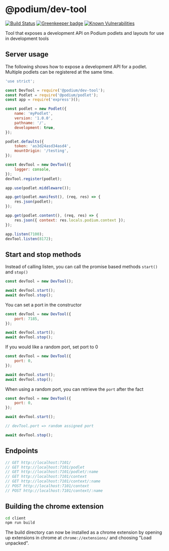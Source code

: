 # @podium/dev-tool

[![Build Status](https://travis-ci.org/podium-lib/dev-tool.svg?branch=master)](https://travis-ci.org/podium-lib/dev-tool)
[![Greenkeeper badge](https://badges.greenkeeper.io/podium-lib/dev-tool.svg)](https://greenkeeper.io/)
[![Known Vulnerabilities](https://snyk.io/test/github/podium-lib/dev-tool/badge.svg)](https://snyk.io/test/github/podium-lib/dev-tool)

Tool that exposes a development API on Podium podlets and layouts for use in development tools

## Server usage

The following shows how to expose a development API for a podlet.
Multiple podlets can be registered at the same time.

```js
'use strict';

const DevTool = require('@podium/dev-tool');
const Podlet = require('@podium/podlet');
const app = require('express')();

const podlet = new Podlet({
    name: 'myPodlet',
    version: '1.0.0',
    pathname: '/',
    development: true,
});

podlet.defaults({
    token: 'as3d24asd34asd4',
    mountOrigin: '/testing',
});

const devTool = new DevTool({
    logger: console,
});
devTool.register(podlet);

app.use(podlet.middleware());

app.get(podlet.manifest(), (req, res) => {
    res.json(podlet);
});

app.get(podlet.content(), (req, res) => {
    res.json({ context: res.locals.podium.context });
});

app.listen(7100);
devTool.listen(8172);
```

## Start and stop methods

Instead of calling listen, you can call the promise based methods `start()` and `stop()`

```js
const devTool = new DevTool();

await devTool.start();
await devTool.stop();
```

You can set a port in the constructor

```js
const devTool = new DevTool({
    port: 7185,
});

await devTool.start();
await devTool.stop();
```

If you would like a random port, set port to 0

```js
const devTool = new DevTool({
    port: 0,
});

await devTool.start();
await devTool.stop();
```

When using a random port, you can retrieve the `port` after the fact

```js
const devTool = new DevTool({
    port: 0,
});

await devTool.start();

// devTool.port => random assigned port

await devTool.stop();
```

## Endpoints

```js
// GET http://localhost:7101/
// GET http://localhost:7101/podlet
// GET http://localhost:7101/podlet/:name
// GET http://localhost:7101/context
// GET http://localhost:7101/context/:name
// POST http://localhost:7101/context
// POST http://localhost:7101/context/:name
```

## Building the chrome extension

```bash
cd client
npm run build
```

The build directory can now be installed as a chrome extension by opening up extensions in chrome at `chrome://extensions/` and choosing "Load unpacked".
